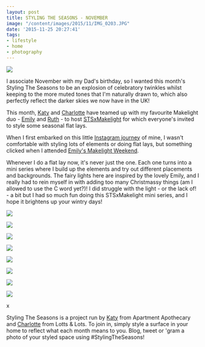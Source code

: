 ```yaml
---
layout: post
title: STYLING THE SEASONS - NOVEMBER
image: "/content/images/2015/11/IMG_0203.JPG"
date: '2015-11-25 20:27:41'
tags:
- lifestyle
- home
- photography
---
```


![](/content/images/2015/11/IMG_0203-1.JPG)

I associate November with my Dad's birthday, so I wanted this month's Styling The Seasons to be an explosion of celebratory twinkles whilst keeping to the more muted tones that I'm naturally drawn to, which also perfectly reflect the darker skies we now have in the UK!

This month, <a href="http://www.apartmentapothecary.com/" target="_blank">Katy</a> and <a href="http://lottsandlots.blogspot.co.uk/" target="_blank">Charlotte</a> have teamed up with my favourite Makelight duo - <a href="https://www.makelight.io/" target="_blank">Emily</a> and <a href="http://www.gatheredcheer.com/" target="_blank">Ruth</a> - to host <a href="https://www.instagram.com/explore/tags/stsxmakelight/" target="_blank">STSxMakelight</a> for which everyone's invited to style some seasonal flat lays.

When I first embarked on this little <a href="https://www.instagram.com/lingyeungb/" target="_blank">Instagram journey</a> of mine, I wasn't comfortable with styling lots of elements or doing flat lays, but something clicked when I attended <a href="http://www.lingyeungb.com/makelight-weekend-with-emily-quinton/" target="_blank">Emily's Makelight Weekend</a>.

Whenever I do a flat lay now, it's never just the one. Each one turns into a mini series where I build up the elements and try out different placements and backgrounds. The fairy lights here are inspired by the lovely Emily, and I really had to rein myself in with adding too many Christmassy things (am I allowed to use the C word yet?)! I did struggle with the light - or the lack of! - a bit but I had so much fun doing this STSxMakelight mini series, and I hope it brightens up your wintry days!

![](/content/images/2015/11/IMG_0144.JPG)

![](/content/images/2015/11/IMG_0148.JPG)

![](/content/images/2015/11/IMG_0200.JPG)

![](/content/images/2015/11/IMG_0202.JPG)

![](/content/images/2015/11/IMG_0207.JPG)

![](/content/images/2015/11/IMG_0151.JPG)

![](/content/images/2015/11/IMG_0209.JPG)

![](/content/images/2015/11/IMG_0210.JPG)

x

Styling The Seasons is a project run by <a href="http://www.apartmentapothecary.com/" target="_blank">Katy</a> from Apartment Apothecary and <a href="http://lottsandlots.blogspot.co.uk/" target="_blank">Charlotte</a> from Lotts & Lots. To join in, simply style a surface in your home to reflect what each month means to you. Blog, tweet or 'gram a photo of your styled space using #StylingTheSeasons!




